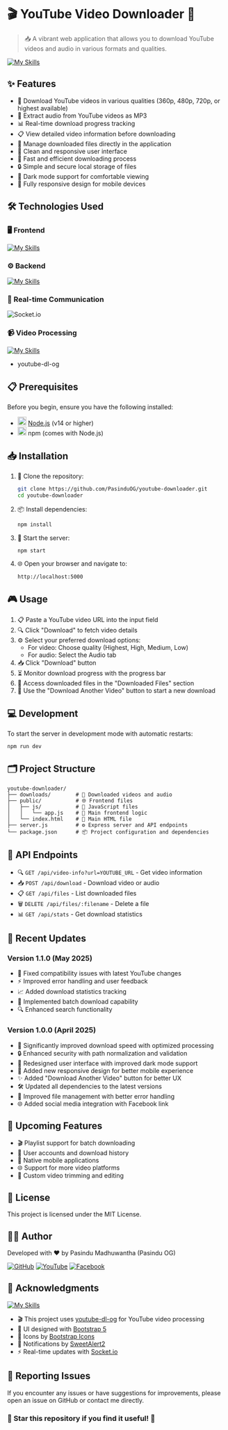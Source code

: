 # 🎬 YouTube Video Downloader 🎵

> 📥 A vibrant web application that allows you to download YouTube videos and audio in various formats and qualities.

<div align="start">
  
[![My Skills](https://skillicons.dev/icons?i=nodejs,express,bootstrap,js)](https://skillicons.dev)

</div>

## ✨ Features

- 🎥 Download YouTube videos in various qualities (360p, 480p, 720p, or highest available)
- 🎵 Extract audio from YouTube videos as MP3
- 📊 Real-time download progress tracking
- 📋 View detailed video information before downloading
- 📁 Manage downloaded files directly in the application
- 🎨 Clean and responsive user interface
- 🚀 Fast and efficient downloading process
- 🔒 Simple and secure local storage of files
- 🌙 Dark mode support for comfortable viewing
- 📱 Fully responsive design for mobile devices

## 🛠️ Technologies Used

<div align="start">

### 🖥️ Frontend
  
[![My Skills](https://skillicons.dev/icons?i=html,css,js,bootstrap)](https://skillicons.dev)

### ⚙️ Backend
  
[![My Skills](https://skillicons.dev/icons?i=nodejs,express)](https://skillicons.dev)

### 🔌 Real-time Communication
  
![Socket.io](https://img.shields.io/badge/Socket.io-010101?style=flat&logo=socket.io&logoColor=white)

### 📹 Video Processing
  
[![My Skills](https://skillicons.dev/icons?i=npm)](https://skillicons.dev)
- youtube-dl-og

</div>

## 📋 Prerequisites

Before you begin, ensure you have the following installed:
- <img src="https://skillicons.dev/icons?i=nodejs" width="20" height="20" /> [Node.js](https://nodejs.org/) (v14 or higher)
- <img src="https://skillicons.dev/icons?i=npm" width="20" height="20" /> npm (comes with Node.js)

## 📥 Installation

1. 📂 Clone the repository:
   ```bash
   git clone https://github.com/PasinduOG/youtube-downloader.git
   cd youtube-downloader
   ```

2. 📦 Install dependencies:
   ```bash
   npm install
   ```

3. 🚀 Start the server:
   ```bash
   npm start
   ```

4. 🌐 Open your browser and navigate to:
   ```
   http://localhost:5000
   ```

## 🎮 Usage

1. 📋 Paste a YouTube video URL into the input field
2. 🔍 Click "Download" to fetch video details
3. ⚙️ Select your preferred download options:
   - For video: Choose quality (Highest, High, Medium, Low)
   - For audio: Select the Audio tab
4. 📥 Click "Download" button
5. ⏳ Monitor download progress with the progress bar
6. 📁 Access downloaded files in the "Downloaded Files" section
7. 🔄 Use the "Download Another Video" button to start a new download

## 💻 Development

To start the server in development mode with automatic restarts:

```bash
npm run dev
```

## 🗂️ Project Structure

```
youtube-downloader/
├── downloads/        # 📂 Downloaded videos and audio
├── public/           # 🌐 Frontend files
│   ├── js/           # 📜 JavaScript files
│   │   └── app.js    # 🧠 Main frontend logic
│   └── index.html    # 📄 Main HTML file
├── server.js         # ⚙️ Express server and API endpoints
└── package.json      # 📦 Project configuration and dependencies
```

## 🔌 API Endpoints

- 🔍 `GET /api/video-info?url=YOUTUBE_URL` - Get video information
- 📥 `POST /api/download` - Download video or audio
- 📋 `GET /api/files` - List downloaded files
- 🗑️ `DELETE /api/files/:filename` - Delete a file
- 📊 `GET /api/stats` - Get download statistics

## 🔄 Recent Updates

### Version 1.1.0 (May 2025)
- 🔧 Fixed compatibility issues with latest YouTube changes
- ⚡ Improved error handling and user feedback
- 📈 Added download statistics tracking
- 🔄 Implemented batch download capability
- 🔍 Enhanced search functionality

### Version 1.0.0 (April 2025)
- 🚀 Significantly improved download speed with optimized processing
- 🔒 Enhanced security with path normalization and validation
- 🎨 Redesigned user interface with improved dark mode support
- 📱 Added new responsive design for better mobile experience
- ✨ Added "Download Another Video" button for better UX
- 🛠️ Updated all dependencies to the latest versions
- 🔄 Improved file management with better error handling
- 🌐 Added social media integration with Facebook link

## 🔮 Upcoming Features

- 🎬 Playlist support for batch downloading
- 🔐 User accounts and download history
- 📱 Native mobile applications
- 🌐 Support for more video platforms
- 🎯 Custom video trimming and editing

## 📜 License

This project is licensed under the MIT License.

## 👨‍💻 Author

Developed with ❤️ by Pasindu Madhuwantha (Pasindu OG)

<div align="start">
  
[![GitHub](https://img.shields.io/badge/github-000?style=for-the-badge&logo=github&logoColor=white)](https://github.com/PasinduOG)
[![YouTube](https://img.shields.io/badge/YouTube-FF0000?style=for-the-badge&logo=youtube&logoColor=white)](https://youtube.com/@pasindu_og_dev)
[![Facebook](https://img.shields.io/badge/Facebook-1877F2?style=for-the-badge&logo=facebook&logoColor=white)](https://www.facebook.com/pasindu.og.dev)

</div>

## 🙏 Acknowledgments

<div align="start">
  
[![My Skills](https://skillicons.dev/icons?i=nodejs,bootstrap)](https://skillicons.dev)

</div>

- 🎬 This project uses [youtube-dl-og](https://www.npmjs.com/package/youtube-dl-og) for YouTube video processing
- 🎨 UI designed with [Bootstrap 5](https://getbootstrap.com/)
- 🔣 Icons by [Bootstrap Icons](https://icons.getbootstrap.com/)
- 🔔 Notifications by [SweetAlert2](https://sweetalert2.github.io/)
- ⚡ Real-time updates with [Socket.io](https://socket.io/)

## 🐛 Reporting Issues

If you encounter any issues or have suggestions for improvements, please open an issue on GitHub or contact me directly.

<div align="start">
  
### 🌟 Star this repository if you find it useful! 🌟

</div>